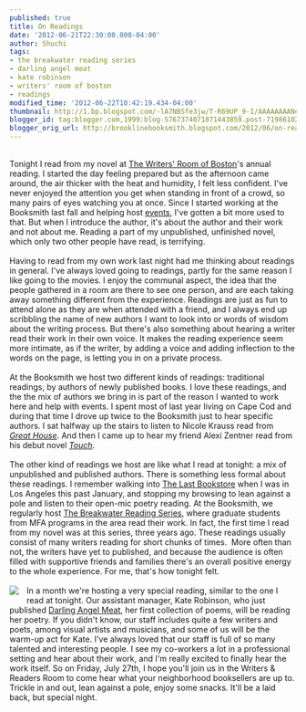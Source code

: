 ```yaml
---
published: true
title: On Readings
date: '2012-06-21T22:30:00.000-04:00'
author: Shuchi
tags:
- the breakwater reading series
- darling angel meat
- kate robinson
- writers' room of boston
- readings
modified_time: '2012-06-22T10:42:19.434-04:00'
thumbnail: http://1.bp.blogspot.com/-lA7NBSfe3jw/T-R69UP_9-I/AAAAAAAANeM/TIpWtFfMy3s/s72-c/FC9780982363157.jpg
blogger_id: tag:blogger.com,1999:blog-5767374071871443859.post-7198610243470455552
blogger_orig_url: http://brooklinebooksmith.blogspot.com/2012/06/on-readings.html
---
```


<div dir="ltr" style="text-align: left;" trbidi="on"><br />Tonight I read from my novel at <a href="http://writersroomofboston.wordpress.com/" target="_blank">The Writers' Room of Boston</a>'s annual reading. I started the day feeling prepared but as the afternoon came around, the air thicker with the heat and humidity, I felt less confident. I've never enjoyed the attention you get when standing in front of a crowd, so many pairs of eyes watching you at once. Since I started working at the Booksmith last fall and helping host <a href="http://www.brooklinebooksmith.com/events/mainevent.html" target="_blank">events</a>, I've gotten a bit more used to that. But when I introduce the author, it's about the author and their work and not about me. Reading a part of my unpublished, unfinished novel, which only two other people have read, is terrifying.<br /><br />Having to read from my own work last night had me thinking about readings in general. I've always loved going to readings, partly for the same reason I like going to the movies. I enjoy the communal aspect, the idea that the people gathered in a room are there to see one person, and are each taking away something different from the experience. Readings are just as fun to attend alone as they are when attended with a friend, and I always end up scribbling the name of new authors I want to look into or words of wisdom about the writing process. But there's also something about hearing a writer read their work in their own voice. It makes the reading experience seem more intimate, as if the writer, by adding a voice and adding inflection to the words on the page, is letting you in on a private process.<br /><br />At the Booksmith we host two different kinds of readings: traditional readings, by authors of newly published books. I love these readings, and the the mix of authors we bring in is part of the reason I wanted to work here and help with events. I spent most of last year living on Cape Cod and during that time I drove up twice to the Booksmith just to hear specific authors. I sat halfway up the stairs to listen to Nicole Krauss read from <a href="http://www.brooklinebooksmith-shop.com/book/9780393340648" target="_blank"><i>Great House</i></a>. And then I came up to hear my friend Alexi Zentner read from his debut novel <i><a href="http://www.brooklinebooksmith-shop.com/book/9780393342390" target="_blank">Touch</a></i>.<br /><br />The other kind of readings we host are like what I read at tonight: a mix of unpublished and published authors. There is something less formal about these readings. I remember walking into <a href="http://lastbookstorela.com/" target="_blank">The Last Bookstore</a> when I was in Los Angeles this past January, and stopping my browsing to lean against a pole and listen to their open-mic poetry reading. At the Booksmith, we regularly host <a href="http://breakwaterreadingseries.blogspot.com/" target="_blank">The Breakwater Reading Series</a>, where graduate students from MFA programs in the area read their work. In fact, the first time I read from my novel was at this series, three years ago. These readings usually consist of many writers reading for short chunks of times. &nbsp;More often than not, the writers have yet to published, and because the audience is often filled with supportive friends and families there's an overall positive energy to the whole experience. For me, that's how tonight felt.<br /><br /><a href="http://1.bp.blogspot.com/-lA7NBSfe3jw/T-R69UP_9-I/AAAAAAAANeM/TIpWtFfMy3s/s1600/FC9780982363157.jpg" imageanchor="1" style="clear: left; float: left; margin-bottom: 1em; margin-right: 1em;"><img border="0" src="http://1.bp.blogspot.com/-lA7NBSfe3jw/T-R69UP_9-I/AAAAAAAANeM/TIpWtFfMy3s/s1600/FC9780982363157.jpg" /></a>In a month we're hosting a very special reading, similar to the one I read at tonight. Our assistant manager, Kate Robinson, who just published <a href="http://www.brooklinebooksmith-shop.com/book/9780982363157" target="_blank">Darling Angel Meat</a>, her first collection of poems, will be reading her poetry. If you didn't know, our staff includes quite a few writers and poets, among visual artists and musicians, and some of us will be the warm-up act for Kate. I've always loved that our staff is full of so many talented and interesting people. I see my co-workers a lot in a professional setting and hear about their work, and I'm really excited to finally hear the work itself. So on Friday, July 27th, I hope you'll join us in the Writers &amp; Readers Room to come hear what your neighborhood booksellers are up to. Trickle in and out, lean against a pole, enjoy some snacks. It'll be a laid back, but special night.&nbsp;</div>